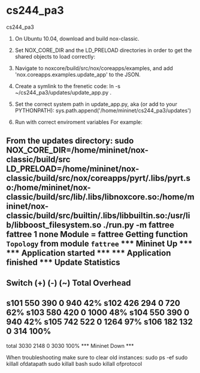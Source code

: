 cs244_pa3
=========

cs244_pa3

1. On Ubuntu 10.04, download and build nox-classic.  
2. Set NOX_CORE_DIR and the LD_PRELOAD directories in order to get the shared objects to load correctly:
3. Navigate to noxcore/build/src/nox/coreapps/examples, and add 'nox.coreapps.examples.update_app' to the JSON.
4. Create a symlink to the frenetic code:
  ln -s ~/cs244_pa3/updates/update_app.py . 

5. Set the correct system path in update_app.py, aka (or add to your PYTHONPATH):
sys.path.append('/home/mininet/cs244_pa3/updates')

5. Run with correct enviroment variables
For example:

From the updates directory:
sudo NOX_CORE_DIR=/home/mininet/nox-classic/build/src LD_PRELOAD=/home/mininet/nox-classic/build/src/nox/coreapps/pyrt/.libs/pyrt.so:/home/mininet/nox-classic/build/src/lib/.libs/libnoxcore.so:/home/mininet/nox-classic/build/src/builtin/.libs/libbuiltin.so:/usr/lib/libboost_filesystem.so ./run.py -m fattree fattree 1 none
Module = fattree
Getting function `Topology` from module `fattree`
*** Mininet Up ***
*** Application started ***
*** Application finished ***
   Update Statistics
--------------------------------------------
Switch  (+) (-) (~) Total   Overhead
--------------------------------------------
s101    550 390 0   940 42%
s102    426 294 0   720 62%
s103    580 420 0   1000    48%
s104    550 390 0   940 42%
s105    742 522 0   1264    97%
s106    182 132 0   314 100%
--------------------------------------------
total   3030    2148    0   3030    100%
*** Mininet Down ***

When troubleshooting make sure to clear old instances:
sudo ps -ef
sudo killall ofdatapath
sudo killall bash
sudo killall ofprotocol
